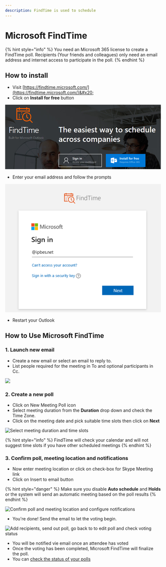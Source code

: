 ```yaml
---
description: FindTime is used to schedule
---
```


# Microsoft FindTime

{% hint style="info" %}
You need an Microsoft 365 license to create a FindTime poll. Recipients (Your friends and colleagues) only need an email address and internet access to participate in the poll.
{% endhint %}

## How to install

* Visit [https://findtime.microsoft.com/](https://findtime.microsoft.com/)&#x20;
* Click on **Install for free** button

![Click on install for free](<../.gitbook/assets/image (19).png>)

* Enter your email address and follow the prompts

![You will be redirected to the organisation's sign in page after you click next](<../.gitbook/assets/image (18) (1) (1).png>)

* Restart your Outlook

## How to Use Microsoft FindTime

### 1. Launch new email

* Create a new email or select an email to reply to.
* List people required for the meeting in To and optional participants in Cc.

![](../.gitbook/assets/findtime\_poll.jpg)

### 2. Create a new poll

* Click on New Meeting Poll icon
* Select meeting duration from the **Duration** drop down and check the Time Zone.
* Click on the meeting date and pick suitable time slots then click on **Next**

![Select meeting duration and time slots](../.gitbook/assets/findtime\_poll\_find\_slots.jpg)

{% hint style="info" %}
FindTime will check your calendar and will not suggest time slots if you have other scheduled meetings
{% endhint %}

### 3. Confirm poll, meeting location and notifications

* Now enter meeting location or click on check-box for Skype Meeting link
* Click on Insert to email button

{% hint style="danger" %}
Make sure you disable **Auto schedule** and **Holds** or the system will send an automatic meeting based on the poll results
{% endhint %}

![Confirm poll and meeting location and configure notifications](<../.gitbook/assets/findtime\_poll\_find\_confirmchoices (1).jpg>)

* You're done! Send the email to let the voting begin.

![Add recipients, send out poll, go back to to edit poll and check voting status](../.gitbook/assets/findtime\_poll\_sendout.jpg)

* You will be notified vie email once an attendee has voted&#x20;
* Once the voting has been completed, Microsoft FindTime will finalize the poll.
* You can [check the status of your polls](https://outlook.office.com/findtime/dashboard) &#x20;
